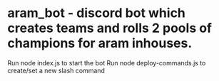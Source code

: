 # aram_bot - discord bot which creates teams and rolls 2 pools of champions for aram inhouses. 

Run node index.js to start the bot 
Run node deploy-commands.js to create/set a new slash command
